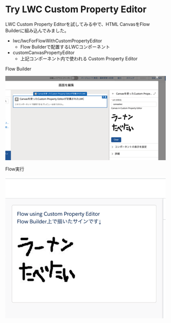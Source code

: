 # Try LWC Custom Property Editor

LWC Custom Property Editorを試してみる中で、HTML CanvasをFlow Builderに組み込んでみました。

- lwc/lwcForFlowWithCustomPropertyEditor
  - Flow Builderで配置するLWCコンポーネント
- customCanvasPropertyEditor
  - 上記コンポーネント内で使われる Custom Property Editor

Flow Builder

![Flow Builder](images/flow-builder.png)


Flow実行

![Flow Run](images/flow-exe.png)
